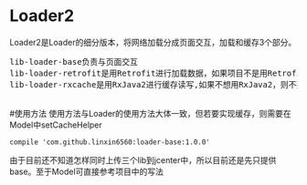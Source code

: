 # Loader2
Loader2是Loader的细分版本，将网络加载分成页面交互，加载和缓存3个部分。
<pre name="code" class="html">
lib-loader-base负责与页面交互
lib-loader-retrofit是用Retrofit进行加载数据，如果项目不是用Retrofit，则不要调用该模块，并实现相应的IModel。
lib-loader-rxcache是用RxJava2进行缓存读写,如果不想用RxJava2，则不要调用该模块，并实现相应的ICacheHelper。</pre>
<br />
#使用方法
使用方法与Loader的使用方法大体一致，但若要实现缓存，则需要在Model中setCacheHelper

    compile 'com.github.linxin6560:loader-base:1.0.0'

由于目前还不知道怎样同时上传三个lib到jcenter中，所以目前还是先只提供base。至于Model可直接参考项目中的写法